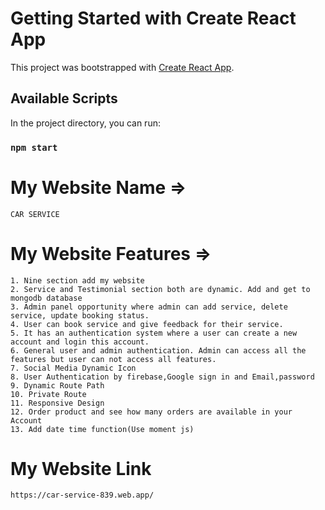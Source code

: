 # Getting Started with Create React App

This project was bootstrapped with [Create React App](https://github.com/facebook/create-react-app).

## Available Scripts

In the project directory, you can run:

### `npm start`

# My Website Name =>
    CAR SERVICE
# My Website Features =>
    1. Nine section add my website
    2. Service and Testimonial section both are dynamic. Add and get to mongodb database
    3. Admin panel opportunity where admin can add service, delete service, update booking status.
    4. User can book service and give feedback for their service.
    5. It has an authentication system where a user can create a new account and login this account.
    6. General user and admin authentication. Admin can access all the features but user can not access all features.
    7. Social Media Dynamic Icon
    8. User Authentication by firebase,Google sign in and Email,password
    9. Dynamic Route Path
    10. Private Route
    11. Responsive Design
    12. Order product and see how many orders are available in your Account
    13. Add date time function(Use moment js)
# My Website Link
    https://car-service-839.web.app/
